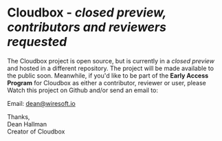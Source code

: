 # Cloudbox  - *closed preview, contributors and reviewers requested*
The Cloudbox project is open source, but is currently in a *<string>closed preview</strong>* and hosted in a different repository. The project will be made available to the public soon. Meanwhile, if you'd like to be part of the <strong>Early Access Program</strong> for Cloudbox as either a contributor, reviewer or user, please Watch this project on Github and/or send an email to:

Email: dean@wiresoft.io

Thanks,<br/>
Dean Hallman<br/>
Creator of Cloudbox
